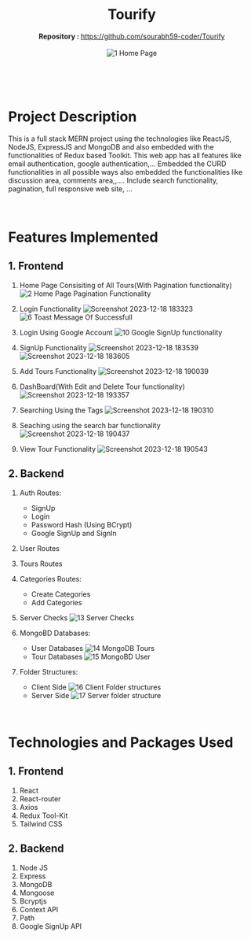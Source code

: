 
<div align="center">

# Tourify
   <b>Repository : </b> https://github.com/sourabh59-coder/Tourify<br><br>
   ![1  Home Page](https://user-images.githubusercontent.com/77907942/211846275-8c79ab71-9874-4224-89ee-963e84c18471.png)
   <br><br><br>
</div>
<br>


# Project Description

This is a full stack MERN project using the technologies like ReactJS, NodeJS, ExpressJS and MongoDB and also embedded with the functionalities of Redux based Toolkit.
This web app has all features like email authentication, google authentication,...
Embedded the CURD functionalities in all possible ways also embedded the functionalities like discussion area, comments area,,....
Include search functionality, pagination, full responsive web site, …
<br><br>
<br>

# Features Implemented

## 1. Frontend

1. Home Page Consisiting of All Tours(With Pagination functionality)
![2  Home Page Pagination Functionality](https://user-images.githubusercontent.com/77907942/211848465-0bf91ff9-2160-4370-8c39-117689bef5f9.png)

2. Login Functionality
![Screenshot 2023-12-18 183323](https://github.com/abhishek751982/Touropedia/assets/85792918/bd42f371-0397-4ae4-a52c-cf689428ea0f)
![6  Toast Message Of Successfull](https://user-images.githubusercontent.com/77907942/211848605-da586e78-e6f4-4f76-8d7e-22bf5aed28fe.png)

4. Login Using Google Account 
![10  Google SignUp functionality](https://user-images.githubusercontent.com/77907942/211848661-9d31b2bb-e03d-4bfb-8219-46f74d5ebcf4.png)

5. SignUp Functionality
![Screenshot 2023-12-18 183539](https://github.com/abhishek751982/Touropedia/assets/85792918/513957ed-ba64-4e96-8ac7-4275c6c03409)
![Screenshot 2023-12-18 183605](https://github.com/abhishek751982/Touropedia/assets/85792918/64cdfa5c-533d-4185-afc5-d1da434ebefb)

6. Add Tours Functionality
![Screenshot 2023-12-18 190039](https://github.com/abhishek751982/Touropedia/assets/85792918/60301de0-c62d-4062-abb8-1464635f4faa)

7. DashBoard(With Edit and Delete Tour functionality)
![Screenshot 2023-12-18 193357](https://github.com/abhishek751982/Touropedia/assets/85792918/0b44d4f9-229d-44ed-b046-135a694ad648)

8. Searching Using the Tags
![Screenshot 2023-12-18 190310](https://github.com/abhishek751982/Touropedia/assets/85792918/d2b807e4-8cb0-4dc2-bae7-9374e32b371e)

9. Seaching using the search bar functionality
![Screenshot 2023-12-18 190437](https://github.com/abhishek751982/Touropedia/assets/85792918/e817183f-73f4-480d-b174-e73f5beb3cb8)

10. View Tour Functionality
![Screenshot 2023-12-18 190543](https://github.com/abhishek751982/Touropedia/assets/85792918/03cec658-31d7-439f-9249-3cd1ec60a2d6)

## 2. Backend

1. Auth Routes:
   - SignUp
   - Login
   - Password Hash (Using BCrypt)
   - Google SignUp and SignIn
   
2. User Routes

3. Tours Routes

3. Categories Routes:
   - Create Categories
   - Add Categories
   
4. Server Checks
![13  Server Checks](https://user-images.githubusercontent.com/77907942/211848770-19c765ad-46d7-4a9f-8068-0ef6dd960f0a.png)

5. MongoBD Databases:
   - User Databases
![14  MongoDB Tours](https://user-images.githubusercontent.com/77907942/211848780-ca9fce37-834e-48e9-97c4-7ffed1fafdfa.png)
   - Tour Databases
![15  MongoBD User](https://user-images.githubusercontent.com/77907942/211848801-1abdb407-0907-4608-8921-6948762f4f64.png)

6. Folder Structures:
   - Client Side
![16  Client Folder structures](https://user-images.githubusercontent.com/77907942/211848816-377cf82e-d0b1-4f44-a6ab-8ce6b92773f8.png)
   - Server Side
![17  Server folder structure](https://user-images.githubusercontent.com/77907942/211848824-cc75144e-220f-4f15-a988-4d21d5f532af.png)
<br/>

# Technologies and Packages Used

## 1. Frontend

1. React
2. React-router
3. Axios
4. Redux Tool-Kit
5. Tailwind CSS

## 2. Backend

1. Node JS
2. Express
3. MongoDB
4. Mongoose
5. Bcryptjs
6. Context API
7. Path
8. Google SignUp API
